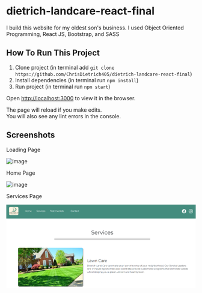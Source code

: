 # dietrich-landcare-react-final

I build this website for my oldest son's business. I used Object Oriented Programming, React JS, Bootstrap, and SASS 


## How To Run This Project

1. Clone project (in terminal add `git clone https://github.com/ChrisDietrich405/dietrich-landcare-react-final`)
2. Install dependencies (in terminal run `npm install`)
3. Run project (in terminal run `npm start`)


Open [http://localhost:3000](http://localhost:3000) to view it in the browser.

The page will reload if you make edits.\
You will also see any lint errors in the console.

## Screenshots

Loading Page

![image](https://user-images.githubusercontent.com/70533870/132955620-46ff99b1-8e2b-4eb0-8ea8-7715166fb12e.png)

Home Page

![image](https://user-images.githubusercontent.com/70533870/132955522-c32a7d2a-b101-4c76-8502-7e3415edbe7b.png)

Services Page

![image](github-images/git-hub-services.png)
